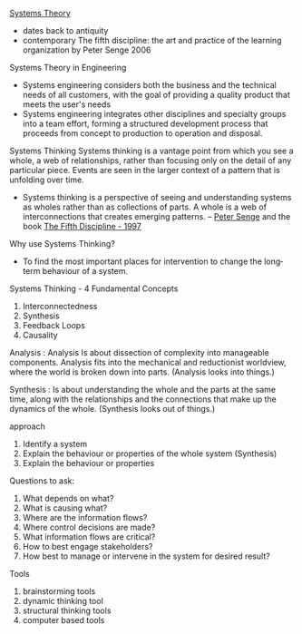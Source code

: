 

[Systems Theory](https://en.wikipedia.org/wiki/Systems_theory#In_engineering)
- dates back to antiquity
- contemporary The fifth discipline: the art and practice of the learning organization by Peter Senge 2006

Systems Theory in Engineering
- Systems engineering considers both the business and the technical needs of all customers, with the goal of providing a quality product that meets the user's needs
- Systems engineering integrates other disciplines and specialty groups into a team effort, forming a structured development process that proceeds from concept to production to operation and disposal.

Systems Thinking
Systems thinking is a vantage point from which you see a whole, a web of relationships, rather than focusing only on the detail of any particular piece. Events are seen in the larger context of a pattern that is unfolding over time.
- Systems thinking is a perspective of seeing and understanding systems as wholes rather than as collections of parts. A whole is a web of interconnections that creates emerging patterns. – [Peter Senge](https://en.wikipedia.org/wiki/Peter_Senge) and the book [The Fifth Discipline - 1997](https://en.wikipedia.org/wiki/Peter_Senge)

Why use Systems Thinking?
- To find the most important places for intervention to change the long‐term behaviour of a system.

Systems Thinking - 4 Fundamental Concepts
1. Interconnectedness
1. Synthesis
1. Feedback Loops
1. Causality

Analysis : Analysis Is about dissection of complexity into manageable components. Analysis fits into the mechanical and reductionist worldview, where the world is broken down into parts.  (Analysis looks into things.)

Synthesis : Is about understanding the whole and the parts at the same time, along with the relationships and the connections that make up the dynamics of the whole. (Synthesis looks out of things.)

approach
1. Identify a system
1. Explain the behaviour or properties of the whole system (Synthesis)
1. Explain the behaviour or properties

Questions to ask:
1. What depends on what?
1. What is causing what?
1. Where are the information flows?
1. Where control decisions are made?
1. What information flows are critical?
1. How to best engage stakeholders?
1. How best to manage or intervene in the system for desired result?

Tools
1. brainstorming tools
1. dynamic thinking tool
1. structural thinking tools
1. computer based tools

